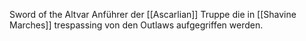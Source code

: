 Sword of the Altvar Anführer der [[Ascarlian]] Truppe die in [[Shavine Marches]] trespassing von den Outlaws aufgegriffen werden.